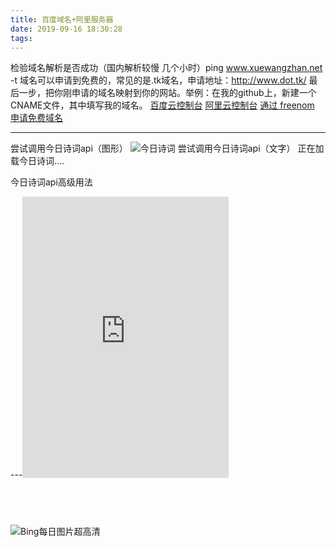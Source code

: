 ```yaml
---
title: 百度域名+阿里服务器
date: 2019-09-16 18:30:28
tags:
---
```

检验域名解析是否成功（国内解析较慢 几个小时）ping www.xuewangzhan.net -t
域名可以申请到免费的，常见的是.tk域名，申请地址：http://www.dot.tk/
最后一步，把你刚申请的域名映射到你的网站。举例：在我的github上，新建一个CNAME文件，其中填写我的域名。
[百度云控制台](https://console.bce.baidu.com/dns/#/dns/domain/list~zoneName=kongzhongfeima.top)
[阿里云控制台](https://swas.console.aliyun.com/?spm=5176.12901015.0.i12901015.42e6525cLoxHCZ#/servers)
   [通过 freenom 申请免费域名](https://www.jianshu.com/p/408aaf2c121e)

---

尝试调用今日诗词api（图形）
![今日诗词](https://v2.jinrishici.com/one.svg?font-size=20&spacing=2&color=brown)
尝试调用今日诗词api（文字）
<span id="jinrishici-sentence">正在加载今日诗词....</span>
<script src="https://sdk.jinrishici.com/v2/browser/jinrishici.js" charset="utf-8"></script>
今日诗词api高级用法
<script src="https://sdk.jinrishici.com/v2/browser/jinrishici.js" charset="utf-8"></script>
<div id="poem_sentence"></div>
<div id="poem_info"></div>
<script type="text/javascript">
  jinrishici.load(function(result) {
    var sentence = document.querySelector("#poem_sentence")
    var info = document.querySelector("#poem_info")
    sentence.innerHTML = result.data.content
    info.innerHTML = '【' + result.data.origin.dynasty + '】' + result.data.origin.author + '《' + result.data.origin.title + '》'
  });
</script>
​
---
​

<iframe frameborder="no" border="0" marginwidth="0" marginheight="0" width=330 height=450 src="https://music.163.com/outchain/player?type=0&id=2423545044&auto=1&height=430"></iframe>

<script type="text/javascript" src="https://api.xygeng.cn/dailywd/api/getjs.php"></script>
​
---
<img src="https://api.xygeng.cn/bing/1920.php" alt="Bing每日图片超高清" />

